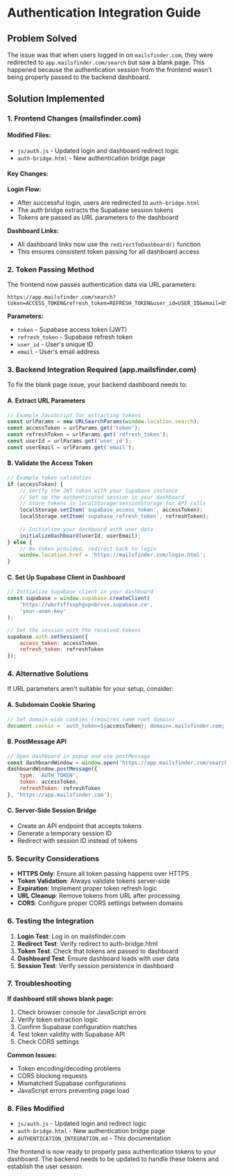 # Authentication Integration Guide

## Problem Solved

The issue was that when users logged in on `mailsfinder.com`, they were redirected to `app.mailsfinder.com/search` but saw a blank page. This happened because the authentication session from the frontend wasn't being properly passed to the backend dashboard.

## Solution Implemented

### 1. Frontend Changes (mailsfinder.com)

#### Modified Files:
- `js/auth.js` - Updated login and dashboard redirect logic
- `auth-bridge.html` - New authentication bridge page

#### Key Changes:

**Login Flow:**
- After successful login, users are redirected to `auth-bridge.html`
- The auth bridge extracts the Supabase session tokens
- Tokens are passed as URL parameters to the dashboard

**Dashboard Links:**
- All dashboard links now use the `redirectToDashboard()` function
- This ensures consistent token passing for all dashboard access

### 2. Token Passing Method

The frontend now passes authentication data via URL parameters:

```
https://app.mailsfinder.com/search?token=ACCESS_TOKEN&refresh_token=REFRESH_TOKEN&user_id=USER_ID&email=USER_EMAIL
```

**Parameters:**
- `token` - Supabase access token (JWT)
- `refresh_token` - Supabase refresh token
- `user_id` - User's unique ID
- `email` - User's email address

### 3. Backend Integration Required (app.mailsfinder.com)

To fix the blank page issue, your backend dashboard needs to:

#### A. Extract URL Parameters
```javascript
// Example JavaScript for extracting tokens
const urlParams = new URLSearchParams(window.location.search);
const accessToken = urlParams.get('token');
const refreshToken = urlParams.get('refresh_token');
const userId = urlParams.get('user_id');
const userEmail = urlParams.get('email');
```

#### B. Validate the Access Token
```javascript
// Example token validation
if (accessToken) {
    // Verify the JWT token with your Supabase instance
    // Set up the authenticated session in your dashboard
    // Store tokens in localStorage/sessionStorage for API calls
    localStorage.setItem('supabase_access_token', accessToken);
    localStorage.setItem('supabase_refresh_token', refreshToken);
    
    // Initialize your dashboard with user data
    initializeDashboard(userId, userEmail);
} else {
    // No token provided, redirect back to login
    window.location.href = 'https://mailsfinder.com/login.html';
}
```

#### C. Set Up Supabase Client in Dashboard
```javascript
// Initialize Supabase client in your dashboard
const supabase = window.supabase.createClient(
    'https://wbcfsffssphgvpnbrvve.supabase.co',
    'your-anon-key'
);

// Set the session with the received tokens
supabase.auth.setSession({
    access_token: accessToken,
    refresh_token: refreshToken
});
```

### 4. Alternative Solutions

If URL parameters aren't suitable for your setup, consider:

#### A. Subdomain Cookie Sharing
```javascript
// Set domain-wide cookies (requires same root domain)
document.cookie = `auth_token=${accessToken}; domain=.mailsfinder.com; path=/`;
```

#### B. PostMessage API
```javascript
// Open dashboard in popup and use postMessage
const dashboardWindow = window.open('https://app.mailsfinder.com/search');
dashboardWindow.postMessage({
    type: 'AUTH_TOKEN',
    token: accessToken,
    refreshToken: refreshToken
}, 'https://app.mailsfinder.com');
```

#### C. Server-Side Session Bridge
- Create an API endpoint that accepts tokens
- Generate a temporary session ID
- Redirect with session ID instead of tokens

### 5. Security Considerations

- **HTTPS Only**: Ensure all token passing happens over HTTPS
- **Token Validation**: Always validate tokens server-side
- **Expiration**: Implement proper token refresh logic
- **URL Cleanup**: Remove tokens from URL after processing
- **CORS**: Configure proper CORS settings between domains

### 6. Testing the Integration

1. **Login Test**: Log in on mailsfinder.com
2. **Redirect Test**: Verify redirect to auth-bridge.html
3. **Token Test**: Check that tokens are passed to dashboard
4. **Dashboard Test**: Ensure dashboard loads with user data
5. **Session Test**: Verify session persistence in dashboard

### 7. Troubleshooting

**If dashboard still shows blank page:**
1. Check browser console for JavaScript errors
2. Verify token extraction logic
3. Confirm Supabase configuration matches
4. Test token validity with Supabase API
5. Check CORS settings

**Common Issues:**
- Token encoding/decoding problems
- CORS blocking requests
- Mismatched Supabase configurations
- JavaScript errors preventing page load

### 8. Files Modified

- `js/auth.js` - Updated login and redirect logic
- `auth-bridge.html` - New authentication bridge page
- `AUTHENTICATION_INTEGRATION.md` - This documentation

The frontend is now ready to properly pass authentication tokens to your dashboard. The backend needs to be updated to handle these tokens and establish the user session.